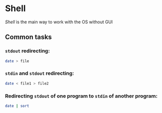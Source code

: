 # Shell

*Shell* is the main way to work with the OS without GUI

## Common tasks

### `stdout` redirecting:

```bash
date > file
```

### `stdin` and `stdout` redirecting:

```bash
date < file1 > file2
```

### Redirecting `stdout` of one program to `stdin` of another program:

```bash
date | sort
```

<!--
* [[Bash]]

---

https://habr.com/ru/company/ruvds/blog/325522/
-->